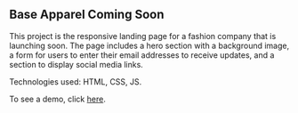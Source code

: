 ## Base Apparel Coming Soon

This project is the responsive landing page for a fashion company that is launching soon. The page includes a hero section with a background image, a form for users to enter their email addresses to receive updates, and a section to display social media links.

Technologies used: HTML, CSS, JS.

To see a demo, click [here](https://devbygeorge.github.io/fem-challenges/base-apparel-coming-soon/).